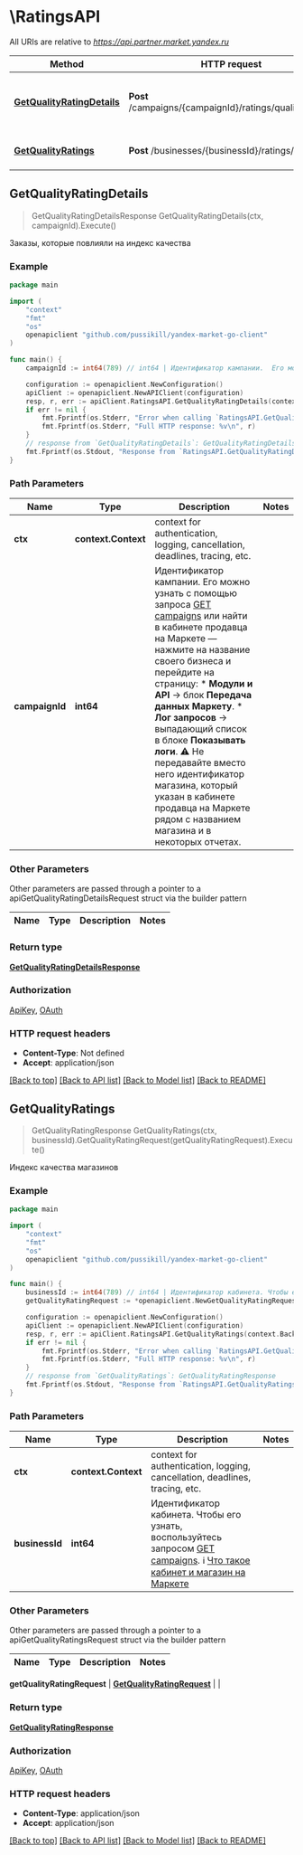 # \RatingsAPI

All URIs are relative to *https://api.partner.market.yandex.ru*

Method | HTTP request | Description
------------- | ------------- | -------------
[**GetQualityRatingDetails**](RatingsAPI.md#GetQualityRatingDetails) | **Post** /campaigns/{campaignId}/ratings/quality/details | Заказы, которые повлияли на индекс качества
[**GetQualityRatings**](RatingsAPI.md#GetQualityRatings) | **Post** /businesses/{businessId}/ratings/quality | Индекс качества магазинов



## GetQualityRatingDetails

> GetQualityRatingDetailsResponse GetQualityRatingDetails(ctx, campaignId).Execute()

Заказы, которые повлияли на индекс качества



### Example

```go
package main

import (
	"context"
	"fmt"
	"os"
	openapiclient "github.com/pussikill/yandex-market-go-client"
)

func main() {
	campaignId := int64(789) // int64 | Идентификатор кампании.  Его можно узнать с помощью запроса [GET campaigns](../../reference/campaigns/getCampaigns.md) или найти в кабинете продавца на Маркете — нажмите на название своего бизнеса и перейдите на страницу:    * **Модули и API** → блок **Передача данных Маркету**.   * **Лог запросов** → выпадающий список в блоке **Показывать логи**.  ⚠️ Не передавайте вместо него идентификатор магазина, который указан в кабинете продавца на Маркете рядом с названием магазина и в некоторых отчетах. 

	configuration := openapiclient.NewConfiguration()
	apiClient := openapiclient.NewAPIClient(configuration)
	resp, r, err := apiClient.RatingsAPI.GetQualityRatingDetails(context.Background(), campaignId).Execute()
	if err != nil {
		fmt.Fprintf(os.Stderr, "Error when calling `RatingsAPI.GetQualityRatingDetails``: %v\n", err)
		fmt.Fprintf(os.Stderr, "Full HTTP response: %v\n", r)
	}
	// response from `GetQualityRatingDetails`: GetQualityRatingDetailsResponse
	fmt.Fprintf(os.Stdout, "Response from `RatingsAPI.GetQualityRatingDetails`: %v\n", resp)
}
```

### Path Parameters


Name | Type | Description  | Notes
------------- | ------------- | ------------- | -------------
**ctx** | **context.Context** | context for authentication, logging, cancellation, deadlines, tracing, etc.
**campaignId** | **int64** | Идентификатор кампании.  Его можно узнать с помощью запроса [GET campaigns](../../reference/campaigns/getCampaigns.md) или найти в кабинете продавца на Маркете — нажмите на название своего бизнеса и перейдите на страницу:    * **Модули и API** → блок **Передача данных Маркету**.   * **Лог запросов** → выпадающий список в блоке **Показывать логи**.  ⚠️ Не передавайте вместо него идентификатор магазина, который указан в кабинете продавца на Маркете рядом с названием магазина и в некоторых отчетах.  | 

### Other Parameters

Other parameters are passed through a pointer to a apiGetQualityRatingDetailsRequest struct via the builder pattern


Name | Type | Description  | Notes
------------- | ------------- | ------------- | -------------


### Return type

[**GetQualityRatingDetailsResponse**](GetQualityRatingDetailsResponse.md)

### Authorization

[ApiKey](../README.md#ApiKey), [OAuth](../README.md#OAuth)

### HTTP request headers

- **Content-Type**: Not defined
- **Accept**: application/json

[[Back to top]](#) [[Back to API list]](../README.md#documentation-for-api-endpoints)
[[Back to Model list]](../README.md#documentation-for-models)
[[Back to README]](../README.md)


## GetQualityRatings

> GetQualityRatingResponse GetQualityRatings(ctx, businessId).GetQualityRatingRequest(getQualityRatingRequest).Execute()

Индекс качества магазинов



### Example

```go
package main

import (
	"context"
	"fmt"
	"os"
	openapiclient "github.com/pussikill/yandex-market-go-client"
)

func main() {
	businessId := int64(789) // int64 | Идентификатор кабинета. Чтобы его узнать, воспользуйтесь запросом [GET campaigns](../../reference/campaigns/getCampaigns.md).  ℹ️ [Что такое кабинет и магазин на Маркете](https://yandex.ru/support/marketplace/account/introduction.html) 
	getQualityRatingRequest := *openapiclient.NewGetQualityRatingRequest([]int64{int64(123)}) // GetQualityRatingRequest | 

	configuration := openapiclient.NewConfiguration()
	apiClient := openapiclient.NewAPIClient(configuration)
	resp, r, err := apiClient.RatingsAPI.GetQualityRatings(context.Background(), businessId).GetQualityRatingRequest(getQualityRatingRequest).Execute()
	if err != nil {
		fmt.Fprintf(os.Stderr, "Error when calling `RatingsAPI.GetQualityRatings``: %v\n", err)
		fmt.Fprintf(os.Stderr, "Full HTTP response: %v\n", r)
	}
	// response from `GetQualityRatings`: GetQualityRatingResponse
	fmt.Fprintf(os.Stdout, "Response from `RatingsAPI.GetQualityRatings`: %v\n", resp)
}
```

### Path Parameters


Name | Type | Description  | Notes
------------- | ------------- | ------------- | -------------
**ctx** | **context.Context** | context for authentication, logging, cancellation, deadlines, tracing, etc.
**businessId** | **int64** | Идентификатор кабинета. Чтобы его узнать, воспользуйтесь запросом [GET campaigns](../../reference/campaigns/getCampaigns.md).  ℹ️ [Что такое кабинет и магазин на Маркете](https://yandex.ru/support/marketplace/account/introduction.html)  | 

### Other Parameters

Other parameters are passed through a pointer to a apiGetQualityRatingsRequest struct via the builder pattern


Name | Type | Description  | Notes
------------- | ------------- | ------------- | -------------

 **getQualityRatingRequest** | [**GetQualityRatingRequest**](GetQualityRatingRequest.md) |  | 

### Return type

[**GetQualityRatingResponse**](GetQualityRatingResponse.md)

### Authorization

[ApiKey](../README.md#ApiKey), [OAuth](../README.md#OAuth)

### HTTP request headers

- **Content-Type**: application/json
- **Accept**: application/json

[[Back to top]](#) [[Back to API list]](../README.md#documentation-for-api-endpoints)
[[Back to Model list]](../README.md#documentation-for-models)
[[Back to README]](../README.md)

